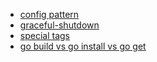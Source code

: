 * [config pattern](config-pattern.md)
* [graceful-shutdown](graceful-shutdown.md)
* [special tags](./special-tag.md)
* [go build vs go install vs go get](./go-build-vs-go-install.md)
